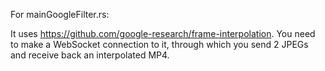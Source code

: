 For mainGoogleFilter.rs:

It uses https://github.com/google-research/frame-interpolation. You need to make a WebSocket connection to it, through which you send 2 JPEGs and receive back an interpolated MP4.
